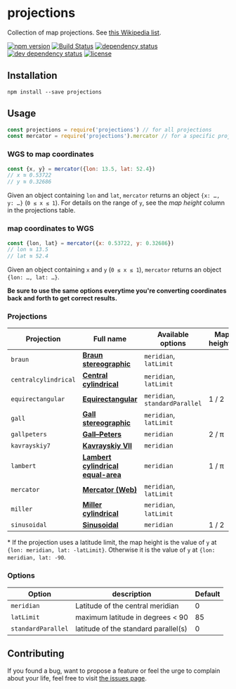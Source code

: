 # projections

Collection of map projections. See [this Wikipedia list](https://en.wikipedia.org/wiki/List_of_map_projections).

[![npm version](https://img.shields.io/npm/v/projections.svg)](https://www.npmjs.com/package/projections)
[![Build Status](https://travis-ci.org/juliuste/projections.svg?branch=master)](https://travis-ci.org/juliuste/projections)
[![dependency status](https://img.shields.io/david/juliuste/projections.svg)](https://david-dm.org/juliuste/projections)
[![dev dependency status](https://img.shields.io/david/dev/juliuste/projections.svg)](https://david-dm.org/juliuste/projections#info=devDependencies)
[![license](https://img.shields.io/github/license/juliuste/projections.svg?style=flat)](LICENSE)

## Installation

```shell
npm install --save projections
```

## Usage

```js
const projections = require('projections') // for all projections
const mercator = require('projections').mercator // for a specific projection
```

### WGS to map coordinates

```js
const {x, y} = mercator({lon: 13.5, lat: 52.4})
// x ≊ 0.53722
// y ≊ 0.32686
```

Given an object containing `lon` and `lat`, `mercator` returns an object `{x: …, y: …}` (`0 ≤ x ≤ 1`). For details on the range of `y`, see the *map height* column in the projections table.

### map coordinates to WGS

```js
const {lon, lat} = mercator({x: 0.53722, y: 0.32686})
// lon ≊ 13.5
// lat ≊ 52.4
```
Given an object containing `x` and `y` (`0 ≤ x ≤ 1`), `mercator` returns an object `{lon: …, lat: …}`.

**Be sure to use the same options everytime you're converting coordinates back and forth to get correct results.**

### Projections

Projection | Full name | Available options | Map height\*
---------- | --------- | ----------------- | -----------
`braun` | **[Braun stereographic](https://en.wikipedia.org/wiki/Gall_stereographic_projection#Braun_stereographic_projection)** | `meridian`, `latLimit`
`centralcylindrical` | **[Central cylindrical](https://en.wikipedia.org/wiki/Central_cylindrical_projection)** | `meridian`, `latLimit`
`equirectangular` | **[Equirectangular](https://en.wikipedia.org/wiki/Equirectangular_projection)** | `meridian`, `standardParallel` | 1 / 2
`gall` | **[Gall stereographic](https://en.wikipedia.org/wiki/Gall_stereographic_projection)** | `meridian`, `latLimit` | 
`gallpeters` | **[Gall–Peters](https://en.wikipedia.org/wiki/Gall%E2%80%93Peters_projection)** | `meridian` | 2 / π
`kavrayskiy7` | **[Kavrayskiy VII](https://en.wikipedia.org/wiki/Kavrayskiy_VII_projection)** | `meridian` | 
`lambert` | **[Lambert cylindrical equal-area](https://en.wikipedia.org/wiki/Lambert_cylindrical_equal-area_projection)** | `meridian` | 1 / π
`mercator` | **[Mercator (Web)](http://mathworld.wolfram.com/MercatorProjection.html)** | `meridian`, `latLimit` | 
`miller` | **[Miller cylindrical](https://en.wikipedia.org/wiki/Miller_cylindrical_projection)** | `meridian`, `latLimit` | 
`sinusoidal` | **[Sinusoidal](https://en.wikipedia.org/wiki/Sinusoidal_projection)** | `meridian` | 1 / 2

\* If the projection uses a latitude limit, the map height is the value of `y` at `{lon: meridian, lat: -latLimit}`. Otherwise it is the value of `y` at `{lon: meridian, lat: -90`.

### Options

Option | description | Default
------ | ----------- | -------
`meridian` | Latitude of the central meridian | 0
`latLimit` | maximum latitude in degrees < 90 | 85
`standardParallel` | latitude of the standard parallel(s) | 0

## Contributing

If you found a bug, want to propose a feature or feel the urge to complain about your life, feel free to visit [the issues page](https://github.com/juliuste/projections/issues).
